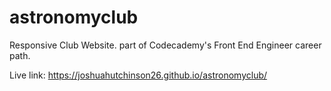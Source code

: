 # astronomyclub

Responsive Club Website.
part of Codecademy's Front End Engineer career path.

Live link: https://joshuahutchinson26.github.io/astronomyclub/
